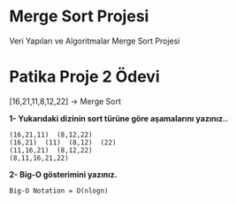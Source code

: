 # Merge Sort Projesi
Veri Yapıları ve Algoritmalar Merge Sort Projesi

# Patika Proje 2 Ödevi


[16,21,11,8,12,22] -> Merge Sort

**1- Yukarıdaki dizinin sort türüne göre aşamalarını yazınız..**
```
(16,21,11)  (8,12,22)
(16,21)  (11)  (8,12)  (22)
(11,16,21)  (8,12,22)
(8,11,16,21,22)
```

**2- Big-O gösterimini yazınız.**

``` 
Big-O Notation = O(nlogn)
```

